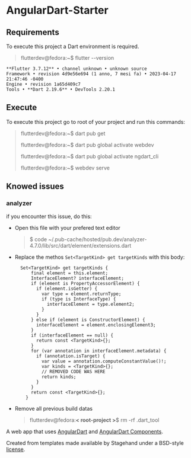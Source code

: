 # AngularDart-Starter

## Requirements

To execute this project a Dart environment is required.

> flutterdev@fedora:~$ flutter --version

    **Flutter 3.7.12** • channel unknown • unknown source
    Framework • revision 4d9e56e694 (1 anno, 7 mesi fa) • 2023-04-17 21:47:46 -0400
    Engine • revision 1a65d409c7
    Tools • **Dart 2.19.6** • DevTools 2.20.1


## Execute

To execute this project go to root of your project and run this commands:

> flutterdev@fedora:~$ dart pub get
> 
> flutterdev@fedora:~$ dart pub global activate webdev
> 
> flutterdev@fedora:~$ dart pub global activate ngdart_cli
> 
> flutterdev@fedora:~$ webdev serve


## Knowed issues

### analyzer
  
if you encounter this issue, do this:
- Open this file with your prefered text editor
	> $ code ~/.pub-cache/hosted/pub.dev/analyzer-4.7.0/lib/src/dart/element/extensions.dart
- Replace the methos `Set<TargetKind> get targetKinds` with this body:
	> 
	    Set<TargetKind> get targetKinds {
	        final element = this.element;
	        InterfaceElement? interfaceElement;
	        if (element is PropertyAccessorElement) {
	          if (element.isGetter) {
	            var type = element.returnType;
	            if (type is InterfaceType) {
	              interfaceElement = type.element2;
	            }
	          }
	        } else if (element is ConstructorElement) {
	          interfaceElement = element.enclosingElement3;
	        }
	        if (interfaceElement == null) {
	          return const <TargetKind>{};
	        }
	        for (var annotation in interfaceElement.metadata) {
	          if (annotation.isTarget) {
	            var value = annotation.computeConstantValue()!;
	            var kinds = <TargetKind>{};
	            // REMOVED CODE WAS HERE
	            return kinds;
	          }
	        }
	        return const <TargetKind>{};
	      }

- Remove all previous build datas
	> flutterdev@fedora:**< root-project >**$ rm -rf .dart_tool


A web app that uses [AngularDart](https://angulardart.xyz) and
[AngularDart Components](https://pub.dev/ngcomponents).

Created from templates made available by Stagehand under a BSD-style
[license](https://github.com/dart-lang/stagehand/blob/master/LICENSE).
